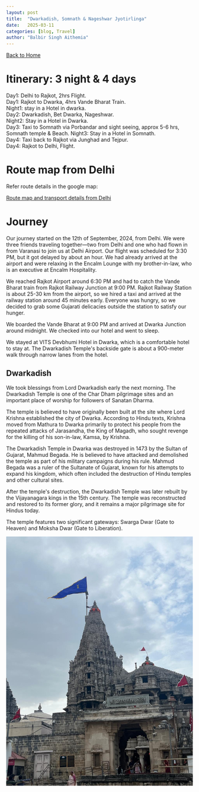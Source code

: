 ```yaml
---
layout: post
title:  "Dwarkadish, Somnath & Nageshwar Jyotirlinga"
date:   2025-03-11
categories: [blog, Travel]
author: "Balbir Singh Aithemia"
---
```

[Back to Home](https://bsgh1107.github.io/)  


# **Itinerary: 3 night & 4 days**
Day1: Delhi to Rajkot, 2hrs Flight.  
Day1: Rajkot to Dwarka, 4hrs Vande Bharat Train.  
Night1: stay in a Hotel in dwarka.  
Day2: Dwarkadish, Bet Dwarka, Nageshwar.  
Night2: Stay in a Hotel in Dwarka.  
Day3: Taxi to Somnath via Porbandar and sight seeing, approx 5-6 hrs, Somnath temple & Beach.
Night3: Stay in a Hotel in Somnath.  
Day4: Taxi back to Rajkot via Junghad and Tejpur.  
Day4: Rajkot to Delhi, Flight.
 
# **Route map from Delhi** 

Refer route details in the google map:

[Route map and transport details from Delhi](https://www.google.com/maps/d/edit?mid=1N-RyEmsIo8sXolTrFVX-da0s6csKgVY&ll=28.690277615437466%2C77.20161135646066&z=10)


# **Journey**
Our journey started on the 12th of September, 2024, from Delhi. We were three friends traveling together—two from Delhi and one who had flown in from Varanasi to join us at Delhi Airport. Our flight was scheduled for 3:30 PM, but it got delayed by about an hour. We had already arrived at the airport and were relaxing in the Encalm Lounge with my brother-in-law, who is an executive at Encalm Hospitality.

We reached Rajkot Airport around 6:30 PM and had to catch the Vande Bharat train from Rajkot Railway Junction at 9:00 PM. Rajkot Railway Station is about 25-30 km from the airport, so we hired a taxi and arrived at the railway station around 45 minutes early. Everyone was hungry, so we decided to grab some Gujarati delicacies outside the station to satisfy our hunger.

We boarded the Vande Bharat at 9:00 PM and arrived at Dwarka Junction around midnight. We checked into our hotel and went to sleep.

We stayed at VITS Devbhumi Hotel in Dwarka, which is a comfortable hotel to stay at. The Dwarkadish Temple's backside gate is about a 900-meter walk through narrow lanes from the hotel.

## Dwarkadish
We took blessings from Lord Dwarkadish early the next morning. The Dwarkadish Temple is one of the Char Dham pilgrimage sites and an important place of worship for followers of Sanatan Dharma.

The temple is believed to have originally been built at the site where Lord Krishna established the city of Dwarka. According to Hindu texts, Krishna moved from Mathura to Dwarka primarily to protect his people from the repeated attacks of Jarasandha, the King of Magadh, who sought revenge for the killing of his son-in-law, Kamsa, by Krishna.

The Dwarkadish Temple in Dwarka was destroyed in 1473 by the Sultan of Gujarat, Mahmud Begada. He is believed to have attacked and demolished the temple as part of his military campaigns during his rule. Mahmud Begada was a ruler of the Sultanate of Gujarat, known for his attempts to expand his kingdom, which often included the destruction of Hindu temples and other cultural sites.

After the temple's destruction, the Dwarkadish Temple was later rebuilt by the Vijayanagara kings in the 15th century. The temple was reconstructed and restored to its former glory, and it remains a major pilgrimage site for Hindus today.

The temple features two significant gateways: Swarga Dwar (Gate to Heaven) and Moksha Dwar (Gate to Liberation). 

![Dwarkadish Temple](/assets/images/Dwarkadish.jpg)

[jekyll-docs]: https://jekyllrb.com/docs/home
[jekyll-gh]:   https://github.com/jekyll/jekyll
[jekyll-talk]: https://talk.jekyllrb.com/
